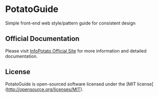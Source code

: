 # PotatoGuide

Simple front-end web style/pattern guide for consistent design

## Official Documentation

Please visit [InfoPotato Official Site](http://potatoguide.com/) for more information and detailed documentation.

## License

PotatoGuide is open-sourced software licensed under the [MIT license] (http://opensource.org/licenses/MIT).
